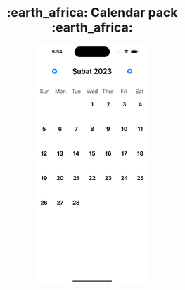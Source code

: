 <br />
<div align="center">
  <h1 align="center">:earth_africa:	Calendar pack :earth_africa: </h1>
<img src="https://github.com/Ardacanuysal/DailyApp/blob/main/CalendarExampleTutorial-main/Simulator%20Screen%20Shot%20-%20iPhone%2014%20Pro%20-%202023-01-08%20at%2009.54.03.png?raw=true" width="50%"  />




</div>
